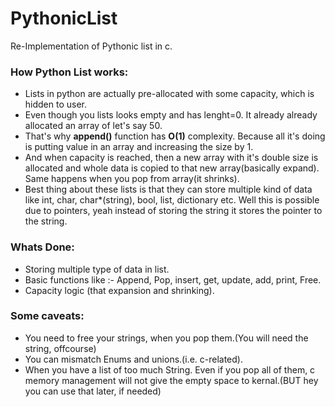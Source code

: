 # PythonicList
Re-Implementation of Pythonic list in c.

### How Python List works:
- Lists in python are actually pre-allocated with some capacity, which is hidden to user.
- Even though you lists looks empty and has lenght=0. It already already allocated an array of let's say 50.
- That's why __append()__ function has __O(1)__ complexity. Because all it's doing is putting value in an array and increasing the size by 1.
- And when capacity is reached, then a new array with it's double size is allocated and whole data is copied to that new array(basically expand). Same happens when you pop from array(it shrinks).
- Best thing about these lists is that they can store multiple kind of data like int, char, char*(string), bool, list, dictionary etc. Well this is possible due to pointers, yeah instead of storing the string it stores the pointer to the string.

### Whats Done:
- Storing multiple type of data in list.
- Basic  functions like :- Append, Pop, insert, get, update, add, print, Free.
- Capacity logic (that expansion and shrinking).
  
### Some caveats:
- You need to free your strings, when you pop them.(You will need the string, offcourse)
- You can mismatch Enums and unions.(i.e. c-related).
- When you have a list of too much String. Even if you pop all of them, c memory management will not give the empty space to kernal.(BUT hey you can use that later, if needed)

